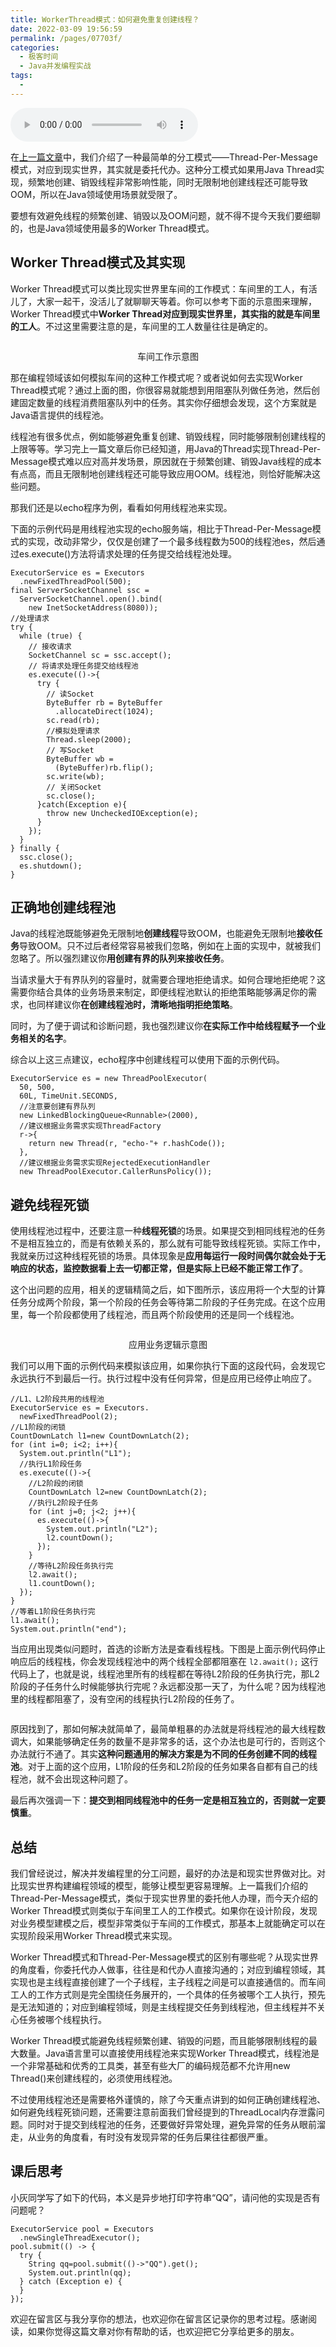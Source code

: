 ```yaml
---
title: WorkerThread模式：如何避免重复创建线程？
date: 2022-03-09 19:56:59
permalink: /pages/07703f/
categories:
  - 极客时间
  - Java并发编程实战
tags:
  - 
---
```

<audio title="34.WorkerThread模式：如何避免重复创建线程？" src="https://static001.geekbang.org/resource/audio/47/34/4750018e86e3711c0ee2b0cc391bd934.mp3" controls="controls"></audio> 
<p>在<a href="https://time.geekbang.org/column/article/95098">上一篇文章</a>中，我们介绍了一种最简单的分工模式——Thread-Per-Message模式，对应到现实世界，其实就是委托代办。这种分工模式如果用Java Thread实现，频繁地创建、销毁线程非常影响性能，同时无限制地创建线程还可能导致OOM，所以在Java领域使用场景就受限了。</p><p>要想有效避免线程的频繁创建、销毁以及OOM问题，就不得不提今天我们要细聊的，也是Java领域使用最多的Worker Thread模式。</p><h2>Worker Thread模式及其实现</h2><p>Worker Thread模式可以类比现实世界里车间的工作模式：车间里的工人，有活儿了，大家一起干，没活儿了就聊聊天等着。你可以参考下面的示意图来理解，Worker Thread模式中<strong>Worker Thread对应到现实世界里，其实指的就是车间里的工人</strong>。不过这里需要注意的是，车间里的工人数量往往是确定的。</p><p><img src="https://static001.geekbang.org/resource/image/9d/c3/9d0082376427a97644ad7219af6922c3.png" alt=""></p><center><span class="reference">车间工作示意图</span></center><p>那在编程领域该如何模拟车间的这种工作模式呢？或者说如何去实现Worker Thread模式呢？通过上面的图，你很容易就能想到用阻塞队列做任务池，然后创建固定数量的线程消费阻塞队列中的任务。其实你仔细想会发现，这个方案就是Java语言提供的线程池。</p><!-- [[[read_end]]] --><p>线程池有很多优点，例如能够避免重复创建、销毁线程，同时能够限制创建线程的上限等等。学习完上一篇文章后你已经知道，用Java的Thread实现Thread-Per-Message模式难以应对高并发场景，原因就在于频繁创建、销毁Java线程的成本有点高，而且无限制地创建线程还可能导致应用OOM。线程池，则恰好能解决这些问题。</p><p>那我们还是以echo程序为例，看看如何用线程池来实现。</p><p>下面的示例代码是用线程池实现的echo服务端，相比于Thread-Per-Message模式的实现，改动非常少，仅仅是创建了一个最多线程数为500的线程池es，然后通过es.execute()方法将请求处理的任务提交给线程池处理。</p><pre><code>ExecutorService es = Executors
  .newFixedThreadPool(500);
final ServerSocketChannel ssc = 
  ServerSocketChannel.open().bind(
    new InetSocketAddress(8080));
//处理请求    
try {
  while (true) {
    // 接收请求
    SocketChannel sc = ssc.accept();
    // 将请求处理任务提交给线程池
    es.execute(()-&gt;{
      try {
        // 读Socket
        ByteBuffer rb = ByteBuffer
          .allocateDirect(1024);
        sc.read(rb);
        //模拟处理请求
        Thread.sleep(2000);
        // 写Socket
        ByteBuffer wb = 
          (ByteBuffer)rb.flip();
        sc.write(wb);
        // 关闭Socket
        sc.close();
      }catch(Exception e){
        throw new UncheckedIOException(e);
      }
    });
  }
} finally {
  ssc.close();
  es.shutdown();
}   
</code></pre><h2>正确地创建线程池</h2><p>Java的线程池既能够避免无限制地<strong>创建线程</strong>导致OOM，也能避免无限制地<strong>接收任务</strong>导致OOM。只不过后者经常容易被我们忽略，例如在上面的实现中，就被我们忽略了。所以强烈建议你<strong>用创建有界的队列来接收任务</strong>。</p><p>当请求量大于有界队列的容量时，就需要合理地拒绝请求。如何合理地拒绝呢？这需要你结合具体的业务场景来制定，即便线程池默认的拒绝策略能够满足你的需求，也同样建议你<strong>在创建线程池时，清晰地指明拒绝策略</strong>。</p><p>同时，为了便于调试和诊断问题，我也强烈建议你<strong>在实际工作中给线程赋予一个业务相关的名字</strong>。</p><p>综合以上这三点建议，echo程序中创建线程可以使用下面的示例代码。</p><pre><code>ExecutorService es = new ThreadPoolExecutor(
  50, 500,
  60L, TimeUnit.SECONDS,
  //注意要创建有界队列
  new LinkedBlockingQueue&lt;Runnable&gt;(2000),
  //建议根据业务需求实现ThreadFactory
  r-&gt;{
    return new Thread(r, &quot;echo-&quot;+ r.hashCode());
  },
  //建议根据业务需求实现RejectedExecutionHandler
  new ThreadPoolExecutor.CallerRunsPolicy());
</code></pre><h2>避免线程死锁</h2><p>使用线程池过程中，还要注意一种<strong>线程死锁</strong>的场景。如果提交到相同线程池的任务不是相互独立的，而是有依赖关系的，那么就有可能导致线程死锁。实际工作中，我就亲历过这种线程死锁的场景。具体现象是<strong>应用每运行一段时间偶尔就会处于无响应的状态，监控数据看上去一切都正常，但是实际上已经不能正常工作了</strong>。</p><p>这个出问题的应用，相关的逻辑精简之后，如下图所示，该应用将一个大型的计算任务分成两个阶段，第一个阶段的任务会等待第二阶段的子任务完成。在这个应用里，每一个阶段都使用了线程池，而且两个阶段使用的还是同一个线程池。</p><p><img src="https://static001.geekbang.org/resource/image/f8/b8/f807b0935133b315870d2d7db5477db8.png" alt=""></p><center><span class="reference">应用业务逻辑示意图</span></center><p>我们可以用下面的示例代码来模拟该应用，如果你执行下面的这段代码，会发现它永远执行不到最后一行。执行过程中没有任何异常，但是应用已经停止响应了。</p><pre><code>//L1、L2阶段共用的线程池
ExecutorService es = Executors.
  newFixedThreadPool(2);
//L1阶段的闭锁    
CountDownLatch l1=new CountDownLatch(2);
for (int i=0; i&lt;2; i++){
  System.out.println(&quot;L1&quot;);
  //执行L1阶段任务
  es.execute(()-&gt;{
    //L2阶段的闭锁 
    CountDownLatch l2=new CountDownLatch(2);
    //执行L2阶段子任务
    for (int j=0; j&lt;2; j++){
      es.execute(()-&gt;{
        System.out.println(&quot;L2&quot;);
        l2.countDown();
      });
    }
    //等待L2阶段任务执行完
    l2.await();
    l1.countDown();
  });
}
//等着L1阶段任务执行完
l1.await();
System.out.println(&quot;end&quot;);
</code></pre><p>当应用出现类似问题时，首选的诊断方法是查看线程栈。下图是上面示例代码停止响应后的线程栈，你会发现线程池中的两个线程全部都阻塞在 <code>l2.await();</code> 这行代码上了，也就是说，线程池里所有的线程都在等待L2阶段的任务执行完，那L2阶段的子任务什么时候能够执行完呢？永远都没那一天了，为什么呢？因为线程池里的线程都阻塞了，没有空闲的线程执行L2阶段的任务了。</p><p><img src="https://static001.geekbang.org/resource/image/43/83/43c663eedd5b0b75b6c3022e26eb1583.png" alt=""></p><p>原因找到了，那如何解决就简单了，最简单粗暴的办法就是将线程池的最大线程数调大，如果能够确定任务的数量不是非常多的话，这个办法也是可行的，否则这个办法就行不通了。其实<strong>这种问题通用的解决方案是为不同的任务创建不同的线程池</strong>。对于上面的这个应用，L1阶段的任务和L2阶段的任务如果各自都有自己的线程池，就不会出现这种问题了。</p><p>最后再次强调一下：<strong>提交到相同线程池中的任务一定是相互独立的，否则就一定要慎重</strong>。</p><h2>总结</h2><p>我们曾经说过，解决并发编程里的分工问题，最好的办法是和现实世界做对比。对比现实世界构建编程领域的模型，能够让模型更容易理解。上一篇我们介绍的Thread-Per-Message模式，类似于现实世界里的委托他人办理，而今天介绍的Worker Thread模式则类似于车间里工人的工作模式。如果你在设计阶段，发现对业务模型建模之后，模型非常类似于车间的工作模式，那基本上就能确定可以在实现阶段采用Worker Thread模式来实现。</p><p>Worker Thread模式和Thread-Per-Message模式的区别有哪些呢？从现实世界的角度看，你委托代办人做事，往往是和代办人直接沟通的；对应到编程领域，其实现也是主线程直接创建了一个子线程，主子线程之间是可以直接通信的。而车间工人的工作方式则是完全围绕任务展开的，一个具体的任务被哪个工人执行，预先是无法知道的；对应到编程领域，则是主线程提交任务到线程池，但主线程并不关心任务被哪个线程执行。</p><p>Worker Thread模式能避免线程频繁创建、销毁的问题，而且能够限制线程的最大数量。Java语言里可以直接使用线程池来实现Worker Thread模式，线程池是一个非常基础和优秀的工具类，甚至有些大厂的编码规范都不允许用new Thread()来创建线程的，必须使用线程池。</p><p>不过使用线程池还是需要格外谨慎的，除了今天重点讲到的如何正确创建线程池、如何避免线程死锁问题，还需要注意前面我们曾经提到的ThreadLocal内存泄露问题。同时对于提交到线程池的任务，还要做好异常处理，避免异常的任务从眼前溜走，从业务的角度看，有时没有发现异常的任务后果往往都很严重。</p><h2>课后思考</h2><p>小灰同学写了如下的代码，本义是异步地打印字符串“QQ”，请问他的实现是否有问题呢？</p><pre><code>ExecutorService pool = Executors
  .newSingleThreadExecutor();
pool.submit(() -&gt; {
  try {
    String qq=pool.submit(()-&gt;&quot;QQ&quot;).get();
    System.out.println(qq);
  } catch (Exception e) {
  }
});
</code></pre><p>欢迎在留言区与我分享你的想法，也欢迎你在留言区记录你的思考过程。感谢阅读，如果你觉得这篇文章对你有帮助的话，也欢迎把它分享给更多的朋友。</p><p></p>